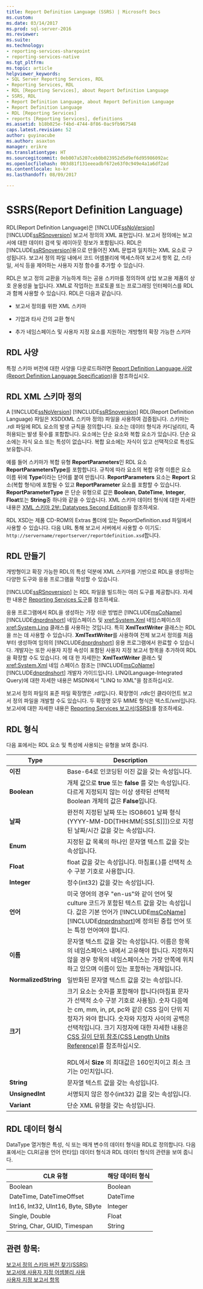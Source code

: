 ```yaml
---
title: Report Definition Language (SSRS) | Microsoft Docs
ms.custom: 
ms.date: 03/14/2017
ms.prod: sql-server-2016
ms.reviewer: 
ms.suite: 
ms.technology:
- reporting-services-sharepoint
- reporting-services-native
ms.tgt_pltfrm: 
ms.topic: article
helpviewer_keywords:
- SQL Server Reporting Services, RDL
- Reporting Services, RDL
- RDL [Reporting Services], about Report Definition Language
- SSRS, RDL
- Report Definition Language, about Report Definition Language
- Report Definition Language
- RDL [Reporting Services]
- reports [Reporting Services], definitions
ms.assetid: b18b025e-f4bd-4744-8f86-0ac9fb967548
caps.latest.revision: 52
author: guyinacube
ms.author: asaxton
manager: erikre
ms.translationtype: HT
ms.sourcegitcommit: 0eb007a5207ceb0b023952d5d9ef6d95986092ac
ms.openlocfilehash: 003d81f131eeeadbf672e63f0c949e4a1a6df2ad
ms.contentlocale: ko-kr
ms.lasthandoff: 08/09/2017

---
```

# <a name="report-definition-language-ssrs"></a>SSRS(Report Definition Language)
  RDL(Report Definition Language)은 [!INCLUDE[ssNoVersion](../../includes/ssnoversion-md.md)] [!INCLUDE[ssRSnoversion](../../includes/ssrsnoversion-md.md)] 보고서 정의의 XML 표현입니다. 보고서 정의에는 보고서에 대한 데이터 검색 및 레이아웃 정보가 포함됩니다. RDL은 [!INCLUDE[ssRSnoversion](../../includes/ssrsnoversion-md.md)]용으로 만들어진 XML 문법과 일치하는 XML 요소로 구성됩니다. 보고서 정의 파일 내에서 코드 어셈블리에 액세스하여 보고서 항목 값, 스타일, 서식 등을 제어하는 사용자 지정 함수를 추가할 수 있습니다.  
  
 RDL은 보고 정의 교환을 가능하게 하는 공용 스키마를 정의하여 상업 보고용 제품의 상호 운용성을 높입니다. XML로 작업하는 프로토콜 또는 프로그래밍 인터페이스를 RDL과 함께 사용할 수 있습니다. RDL은 다음과 같습니다.  
  
-   보고서 정의를 위한 XML 스키마  
  
-   기업과 타사 간의 교환 형식  
  
-   추가 네임스페이스 및 사용자 지정 요소를 지원하는 개방형의 확장 가능한 스키마  
  
##  <a name="bkmk_RDL_Specifications"></a> RDL 사양  
 특정 스키마 버전에 대한 사양을 다운로드하려면 [Report Definition Language 사양(Report Definition Language Specification)](http://go.microsoft.com/fwlink/?linkid=116865)을 참조하십시오.  
  
##  <a name="bkmk_RDL_XML_Schema_Definition"></a> RDL XML 스키마 정의  
 A [!INCLUDE[ssNoVersion](../../includes/ssnoversion-md.md)] [!INCLUDE[ssRSnoversion](../../includes/ssrsnoversion-md.md)] RDL(Report Definition Language) 파일은 XSD(XML 스키마 정의) 파일을 사용하여 검증됩니다. 스키마는 .rdl 파일에 RDL 요소의 발생 규칙을 정의합니다. 요소는 데이터 형식과 카디널리티, 즉 허용되는 발생 횟수를 포함합니다. 요소에는 단순 요소와 복합 요소가 있습니다. 단순 요소에는 자식 요소 또는 특성이 없습니다. 복합 요소에는 자식이 있고 선택적으로 특성도 보유합니다.  
  
 예를 들어 스키마가 복합 유형 **ReportParameters**인 RDL 요소 **ReportParametersType**를 포함합니다. 규칙에 따라 요소의 복합 유형 이름은 요소 이름 뒤에 **Type**이라는 단어를 붙여 만듭니다. **ReportParameters** 요소는 **Report** 요소(복합 형식)에 포함될 수 있고 **ReportParameter** 요소를 포함할 수 있습니다. **ReportParameterType** 은 단순 유형으로 값은 **Boolean**, **DateTime**, **Integer**, **Float**또는 **String**중 하나와 같을 수 있습니다. XML 스키마 데이터 형식에 대한 자세한 내용은 [XML 스키마 2부: Datatypes Second Edition](http://go.microsoft.com/fwlink/?linkid=4871)을 참조하세요.  
  
 RDL XSD는 제품 CD-ROM의 Extras 폴더에 있는 ReportDefinition.xsd 파일에서 사용할 수 있습니다. 다음 URL 통해 보고서 서버에서 사용할 수 이기도: `http://servername/reportserver/reportdefinition.xsd`합니다.  
  
##  <a name="bkmk_Creating_RDL"></a> RDL 만들기  
 개방형이고 확장 가능한 RDL의 특성 덕분에 XML 스키마를 기반으로 RDL을 생성하는 다양한 도구와 응용 프로그램을 작성할 수 있습니다.  
  
 [!INCLUDE[ssRSnoversion](../../includes/ssrsnoversion-md.md)] 는 RDL 파일을 빌드하는 여러 도구를 제공합니다. 자세한 내용은 [Reporting Services 도구](../../reporting-services/tools/reporting-services-tools.md)를 참조하세요.  
  
 응용 프로그램에서 RDL을 생성하는 가장 쉬운 방법은 [!INCLUDE[msCoName](../../includes/msconame-md.md)] [!INCLUDE[dnprdnshort](../../includes/dnprdnshort-md.md)] 네임스페이스 및 <xref:System.Xml> 네임스페이스의 <xref:System.Linq> 클래스를 사용하는 것입니다. 특히 **XmlTextWriter** 클래스는 RDL을 쓰는 데 사용할 수 있습니다. **XmlTextWriter**를 사용하여 전체 보고서 정의를 처음부터 생성하여 임의의 [!INCLUDE[dnprdnshort](../../includes/dnprdnshort-md.md)] 응용 프로그램에서 완료할 수 있습니다. 개발자는 또한 사용자 지정 속성이 포함된 사용자 지정 보고서 항목을 추가하여 RDL을 확장할 수도 있습니다. 에 대 한 자세한는 **XmlTextWriter** 클래스 및 <xref:System.Xml> 네임 스페이스 참조는 [!INCLUDE[msCoName](../../includes/msconame-md.md)] [!INCLUDE[dnprdnshort](../../includes/dnprdnshort-md.md)] 개발자 가이드입니다. LINQ(Language-Integrated Query)에 대한 자세한 내용은 MSDN에서 "LINQ to XML"을 참조하십시오.  
  
 보고서 정의 파일의 표준 파일 확장명은 .rdl입니다. 확장명이 .rdlc인 클라이언트 보고서 정의 파일을 개발할 수도 있습니다. 두 확장명 모두 MIME 형식은 텍스트/xml입니다. 보고서에 대한 자세한 내용은 [Reporting Services 보고서&#40;SSRS&#41;](../../reporting-services/reports/reporting-services-reports-ssrs.md)를 참조하세요.  
  
##  <a name="bkmk_RDL_Types"></a> RDL 형식  
 다음 표에서는 RDL 요소 및 특성에 사용되는 유형을 보여 줍니다.  
  
|Type|Description|  
|----------|-----------------|  
|**이진**|Base-64로 인코딩된 이진 값을 갖는 속성입니다.|  
|**Boolean**|개체 값으로 **true** 또는 **false** 를 갖는 속성입니다. 다르게 지정되지 않는 이상 생략된 선택적 Boolean 개체의 값은 **False**입니다.|  
|**날짜**|완전히 지정된 날짜 또는 ISO8601 날짜 형식(YYYY-MM-DD[THH:MM[:SS[.S]]])으로 지정된 날짜/시간 값을 갖는 속성입니다.|  
|**Enum**|지정된 값 목록의 하나인 문자열 텍스트 값을 갖는 속성입니다.|  
|**Float**|float 값을 갖는 속성입니다. 마침표(.)를 선택적 소수 구분 기호로 사용합니다.|  
|**Integer**|정수(int32) 값을 갖는 속성입니다.|  
|**언어**|미국 영어의 경우 "en-us"와 같이 언어 및 culture 코드가 포함된 텍스트 값을 갖는 속성입니다. 값은 기본 언어가 [!INCLUDE[msCoName](../../includes/msconame-md.md)] [!INCLUDE[dnprdnshort](../../includes/dnprdnshort-md.md)]에 정의된 중립 언어 또는 특정 언어여야 합니다.|  
|**이름**|문자열 텍스트 값을 갖는 속성입니다. 이름은 항목의 네임스페이스 내에서 고유해야 합니다. 지정하지 않을 경우 항목의 네임스페이스는 가장 안쪽에 위치하고 있으며 이름이 있는 포함하는 개체입니다.|  
|**NormalizedString**|일반화된 문자열 텍스트 값을 갖는 속성입니다.|  
|**크기**|크기 요소는 숫자를 포함해야 합니다(마침표 문자가 선택적 소수 구분 기호로 사용됨). 숫자 다음에는 cm, mm, in, pt, pc와 같은 CSS 길이 단위 지정자가 와야 합니다. 숫자와 지정자 사이의 공백은 선택적입니다. 크기 지정자에 대한 자세한 내용은 [CSS 길이 단위 참조(CSS Length Units Reference)](http://go.microsoft.com/fwlink/?LinkId=9257)를 참조하십시오.<br /><br /> RDL에서 **Size** 의 최대값은 160인치이고 최소 크기는 0인치입니다.|  
|**String**|문자열 텍스트 값을 갖는 속성입니다.|  
|**UnsignedInt**|서명되지 않은 정수(int32) 값을 갖는 속성입니다.|  
|**Variant**|단순 XML 유형을 갖는 속성입니다.|  
  
##  <a name="bkmk_RDL_Data_Types"></a> RDL 데이터 형식  
 DataType 열거형은 특성, 식 또는 매개 변수의 데이터 형식을 RDL로 정의합니다. 다음 표에서는 CLR(공용 언어 런타임) 데이터 형식과 RDL 데이터 형식의 관련을 보여 줍니다.  
  
|**CLR 유형**|**해당 데이터 형식**|  
|-----------------------|---------------------------------|  
|Boolean|Boolean|  
|DateTime, DateTimeOffset|DateTime|  
|Int16, Int32, UInt16, Byte, SByte|Integer|  
|Single, Double|Float|  
|String, Char, GUID, Timespan|String|  
  
## <a name="see-also"></a>관련 항목:  
 [보고서 정의 스키마 버전 찾기&#40;SSRS&#41;](../../reporting-services/reports/find-the-report-definition-schema-version-ssrs.md)   
 [보고서에 사용자 지정 어셈블리 사용](../../reporting-services/custom-assemblies/using-custom-assemblies-with-reports.md)   
 [사용자 지정 보고서 항목](../../reporting-services/custom-report-items/custom-report-items.md)  
  
  
